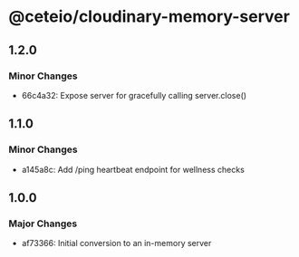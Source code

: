 # @ceteio/cloudinary-memory-server

## 1.2.0

### Minor Changes

- 66c4a32: Expose server for gracefully calling server.close()

## 1.1.0

### Minor Changes

- a145a8c: Add /ping heartbeat endpoint for wellness checks

## 1.0.0

### Major Changes

- af73366: Initial conversion to an in-memory server
